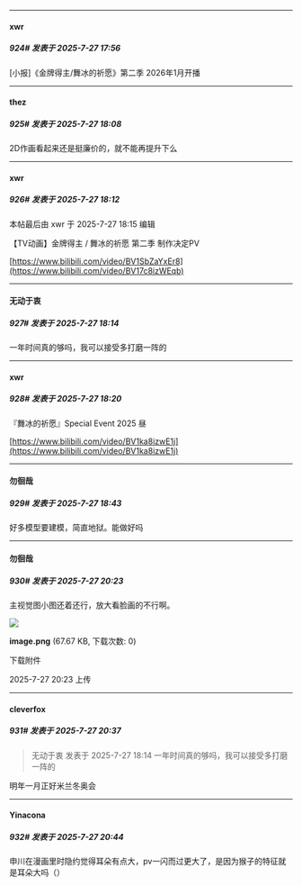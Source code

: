 ﻿
*****

####  xwr  
##### 924#       发表于 2025-7-27 17:56

[小报]《金牌得主/舞冰的祈愿》第二季 2026年1月开播


*****

####  thez  
##### 925#       发表于 2025-7-27 18:08

2D作画看起来还是挺廉价的，就不能再提升下么


*****

####  xwr  
##### 926#       发表于 2025-7-27 18:12

 本帖最后由 xwr 于 2025-7-27 18:15 编辑 

【TV动画】金牌得主 / 舞冰的祈愿 第二季 制作决定PV

[https://www.bilibili.com/video/BV1SbZaYxEr8](https://www.bilibili.com/video/BV17c8izWEqb)

*****

####  无动于衷  
##### 927#       发表于 2025-7-27 18:14

一年时间真的够吗，我可以接受多打磨一阵的


*****

####  xwr  
##### 928#       发表于 2025-7-27 18:20

『舞冰的祈愿』Special Event 2025 昼

[https://www.bilibili.com/video/BV1ka8izwE1j](https://www.bilibili.com/video/BV1ka8izwE1j)


*****

####  勿徊哉  
##### 929#       发表于 2025-7-27 18:43

好多模型要建模，简直地狱。能做好吗


*****

####  勿徊哉  
##### 930#       发表于 2025-7-27 20:23

主视觉图小图还着还行，放大看脸画的不行啊。

<img src="https://img.stage1st.com/forum/202507/27/202326mjlsulj7dzvf5dpy.png" referrerpolicy="no-referrer">

<strong>image.png</strong> (67.67 KB, 下载次数: 0)

下载附件

2025-7-27 20:23 上传


*****

####  cleverfox  
##### 931#       发表于 2025-7-27 20:37

<blockquote>无动于衷 发表于 2025-7-27 18:14
一年时间真的够吗，我可以接受多打磨一阵的</blockquote>
明年一月正好米兰冬奥会


*****

####  Yinacona  
##### 932#       发表于 2025-7-27 20:44

申川在漫画里时隐约觉得耳朵有点大，pv一闪而过更大了，是因为猴子的特征就是耳朵大吗（）

